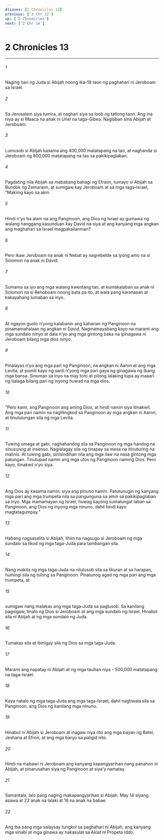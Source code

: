```yaml
---
Aliases: [2 Chronicles 13]
previous: ['2 Chr 12']
up: ['2 Chronicles']
next: ['2 Chr 14']
---
```

# 2 Chronicles 13

***


###### 1 


Naging hari ng Juda si Abijah noong ika-18 taon ng paghahari ni Jeroboam sa Israel. 


###### 2 


Sa Jerusalem siya tumira, at naghari siya sa loob ng tatlong taon. Ang ina niya ay si Maaca na anak ni Uriel na taga-Gibea. Naglaban sina Abijah at Jeroboam. 


###### 3 


Lumusob si Abijah kasama ang 400,000 matatapang na tao, at naghanda si Jeroboam ng 800,000 matatapang na tao sa pakikipaglaban. 


###### 4 


Pagdating nila Abijah sa mababang bahagi ng Efraim, tumayo si Abijah sa Bundok ng Zemaraim, at sumigaw kay Jeroboam at sa mga taga-Israel, "Makinig kayo sa akin. 


###### 5 


Hindi nʼyo ba alam na ang Panginoon, ang Dios ng Israel ay gumawa ng walang hanggang kasunduan kay David na siya at ang kanyang mga angkan ang maghahari sa Israel magpakailanman? 


###### 6 


Pero ikaw Jeroboam na anak ni Nebat ay nagrebelde sa iyong amo na si Solomon na anak ni David. 


###### 7 


Sumama sa iyo ang mga walang kwentang tao, at kumakalaban sa anak ni Solomon na si Rehoboam noong bata pa ito, at wala pang karanasan at kakayahang lumaban sa inyo. 


###### 8 


At ngayon gusto nʼyong kalabanin ang kaharian ng Panginoon na pinamamahalaan ng angkan ni David. Nagmamayabang kayo na marami ang mga sundalo ninyo at dala nʼyo ang mga gintong baka na ipinagawa ni Jeroboam bilang mga dios ninyo. 


###### 9 


Pinalayas nʼyo ang mga pari ng Panginoon, na angkan ni Aaron at ang mga Levita, at pumili kayo ng sarili nʼyong mga pari gaya ng ginagawa ng ibang mga bansa. Sinuman sa inyo na may toro at pitong lalaking tupa ay maaari ng italaga bilang pari ng inyong huwad na mga dios. 


###### 10 


"Pero kami, ang Panginoon ang aming Dios, at hindi namin siya itinakwil. Ang mga pari namin na naglilingkod sa Panginoon ay mga angkan ni Aaron, at tinutulungan sila ng mga Levita. 


###### 11 


Tuwing umaga at gabi, naghahandog sila sa Panginoon ng mga handog na sinusunog at insenso. Naglalagay sila ng tinapay sa mesa na itinuturing na malinis. At tuwing gabi, sinisindihan nila ang mga ilaw na nasa gintong mga patungan. Tinutupad namin ang mga utos ng Panginoon naming Dios. Pero kayo, itinakwil nʼyo siya. 


###### 12 


Ang Dios ay kasama namin; siya ang pinuno namin. Patutunugin ng kanyang mga pari ang mga trumpeta nila sa pangunguna sa amin sa pakikipaglaban sa inyo. Mga mamamayan ng Israel, huwag kayong sumalungat laban sa Panginoon, ang Dios ng inyong mga ninuno, dahil hindi kayo magtatagumpay." 


###### 13 


Habang nagsasalita si Abijah, lihim na nagsugo si Jeroboam ng mga sundalo sa likod ng mga taga-Juda para tambangan sila. 


###### 14 


Nang makita ng mga taga-Juda na nilulusob sila sa likuran at sa harapan, humingi sila ng tulong sa Panginoon. Pinatunog agad ng mga pari ang mga trumpeta, at 


###### 15 


sumigaw nang malakas ang mga taga-Juda sa paglusob. Sa kanilang pagsigaw, tinalo ng Dios si Jeroboam at ang mga sundalo ng Israel. Hinabol sila ni Abijah at ng mga sundalo ng Juda. 


###### 16 


Tumakas sila at ibinigay sila ng Dios sa mga taga-Juda. 


###### 17 


Marami ang napatay ni Abijah at ng mga tauhan niya – 500,000 matatapang na taga-Israel. 


###### 18 


Kaya natalo ng mga taga-Juda ang mga taga-Israel, dahil nagtiwala sila sa Panginoon, ang Dios ng kanilang mga ninuno. 


###### 19 


Hinabol ni Abijah si Jeroboam at inagaw niya rito ang mga bayan ng Betel, Jeshana at Efron, at ang mga baryo sa paligid nito. 


###### 20 


Hindi na mabawi ni Jeroboam ang kanyang kapangyarihan nang panahon ni Abijah, at pinarusahan siya ng Panginoon at siyaʼy namatay. 


###### 21 


Samantala, lalo pang naging makapangyarihan si Abijah. May 14 siyang asawa at 22 anak na lalaki at 16 na anak na babae. 


###### 22 


Ang iba pang mga salaysay tungkol sa paghahari ni Abijah, ang kanyang mga sinabi at mga ginawa ay nakasulat sa Aklat ni Propeta Iddo.
